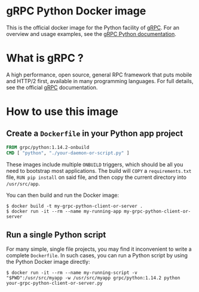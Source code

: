 # gRPC Python Docker image

This is the official docker image for the Python facility of [gRPC][grpc].
For an overview and usage examples, see the 
[gRPC Python documentation][grpc python documentation].

# What is gRPC ?

A high performance, open source, general RPC framework that puts mobile and
HTTP/2 first, available in many programming languages.  For full details, see
the official [gRPC][grpc documentation] documentation.


# How to use this image

## Create a `Dockerfile` in your Python app project


```dockerfile
FROM grpc/python:1.14.2-onbuild
CMD [ "python", "./your-daemon-or-script.py" ]
```

These images include multiple `ONBUILD` triggers, which should be all you need
to bootstrap most applications. The build will `COPY` a `requirements.txt` file,
`RUN pip install` on said file, and then copy the current directory into
`/usr/src/app`.

You can then build and run the Docker image:

```console
$ docker build -t my-grpc-python-client-or-server .
$ docker run -it --rm --name my-running-app my-grpc-python-client-or-server
```

## Run a single Python script

For many simple, single file projects, you may find it inconvenient to write a
complete `Dockerfile`. In such cases, you can run a Python script by using the
Python Docker image directly:


```console
$ docker run -it --rm --name my-running-script -v "$PWD":/usr/src/myapp -w /usr/src/myapp grpc/python:1.14.2 python your-grpc-python-client-or-server.py
```

[grpc]:http:/grpc.io
[grpc documentation]:http://www.grpc.io/docs/
[grpc python documentation]:http://www.grpc.io/docs/tutorials/basic/python.html
